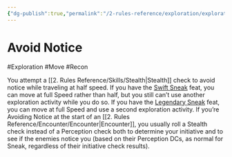 ```yaml
---
{"dg-publish":true,"permalink":"/2-rules-reference/exploration/exploration-activities/avoid-notice/","noteIcon":""}
---
```


# Avoid Notice
#Exploration #Move #Recon

You attempt a [[2. Rules Reference/Skills/Stealth\|Stealth]] check to avoid notice while traveling at half speed. If you have the [Swift Sneak](https://2e.aonprd.com/Feats.aspx?ID=850) feat, you can move at full Speed rather than half, but you still can’t use another exploration activity while you do so. If you have the [Legendary Sneak](https://2e.aonprd.com/Feats.aspx?ID=807) feat, you can move at full Speed and use a second exploration activity. If you’re Avoiding Notice at the start of an [[2. Rules Reference/Encounter/Encounter\|Encounter]], you usually roll a Stealth check instead of a Perception check both to determine your initiative and to see if the enemies notice you (based on their Perception DCs, as normal for Sneak, regardless of their initiative check results).
